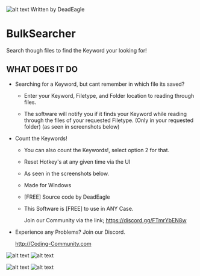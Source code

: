 ![alt text](https://s20.directupload.net/images/220109/hpwfzunf.png) Written by DeadEagle
# BulkSearcher
Search though files to find the Keyword your looking for!



WHAT DOES IT DO
-------------


 * Searching for a Keyword, but cant remember in which file its saved?
      
    - Enter your Keyword, Filetype, and Folder location to reading through files.
      
    - The software will notify you if it finds your Keyword while reading through the files of your requested Filetype. (Only in your requested folder) (as seen in screenshots below)

 
 * Count the Keywords!

     - You can also count the Keywords!, select option 2 for that.

     - Reset Hotkey's at any given time via the UI

     - As seen in the screenshots below.

     

      
   
      
   - Made for Windows

   - [FREE] Source code by DeadEagle
    
   - This Software is [FREE] to use in ANY Case.

   

     Join our Community via the link;
     https://discord.gg/FTmrYbEN8w


 * Experience any Problems? Join our Discord.
   
   
   
   http://Coding-Community.com
   
![alt text](https://s20.directupload.net/images/220213/rx93udmt.png)
![alt text](https://s20.directupload.net/images/220213/f6eu6jqk.png)

![alt text](https://s20.directupload.net/images/220213/xvqpgdti.png)
![alt text](https://s20.directupload.net/images/220213/feko3nei.png)
